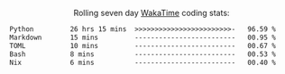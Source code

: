 <p align="center">Rolling seven day <a href="https://wakatime.com/@syrkis"/>WakaTime</a> coding stats:</p>
<!--START_SECTION:waka-->

```txt
Python         26 hrs 15 mins  >>>>>>>>>>>>>>>>>>>>>>>>-   96.59 %
Markdown       15 mins         -------------------------   00.95 %
TOML           10 mins         -------------------------   00.67 %
Bash           8 mins          -------------------------   00.53 %
Nix            6 mins          -------------------------   00.40 %
```

<!--END_SECTION:waka-->
